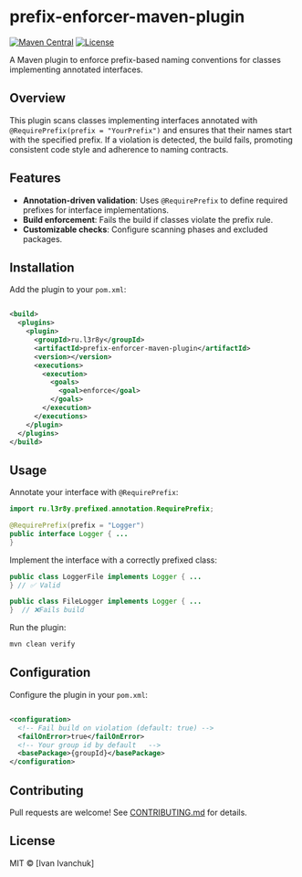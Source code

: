# prefix-enforcer-maven-plugin

[![Maven Central](https://img.shields.io/maven-central/v/ru.l3r8y/prefix-enforcer-maven-plugin)](https://central.sonatype.com/artifact/ru.l3r8y/prefix-enforcer-maven-plugin)
[![License](https://img.shields.io/badge/license-MIT-blue)](https://opensource.org/license/mit)

A Maven plugin to enforce prefix-based naming conventions for classes
implementing annotated interfaces.

## Overview

This plugin scans classes implementing interfaces annotated with
`@RequirePrefix(prefix = "YourPrefix")` and ensures that their names start with the
specified prefix. If a violation is detected, the build fails, promoting
consistent code style and adherence to naming contracts.

## Features

* **Annotation-driven validation**: Uses `@RequirePrefix` to define required
  prefixes for interface implementations.
* **Build enforcement**: Fails the build if classes violate the prefix rule.
* **Customizable checks**: Configure scanning phases and excluded packages.

## Installation

Add the plugin to your `pom.xml`:

```xml

<build>
  <plugins>
    <plugin>
      <groupId>ru.l3r8y</groupId>
      <artifactId>prefix-enforcer-maven-plugin</artifactId>
      <version></version>
      <executions>
        <execution>
          <goals>
            <goal>enforce</goal>
          </goals>
        </execution>
      </executions>
    </plugin>
  </plugins>
</build>
```

## Usage

Annotate your interface with `@RequirePrefix`:

```java
import ru.l3r8y.prefixed.annotation.RequirePrefix;

@RequirePrefix(prefix = "Logger")
public interface Logger { ...
}
```

Implement the interface with a correctly prefixed class:

```java
public class LoggerFile implements Logger { ...
} // ✅ Valid

public class FileLogger implements Logger { ...
}  // ❌Fails build
```

Run the plugin:

```bash
mvn clean verify
```

## Configuration

Configure the plugin in your `pom.xml`:

```xml

<configuration>
  <!-- Fail build on violation (default: true) -->
  <failOnError>true</failOnError>
  <!-- Your group id by default   -->
  <basePackage>{groupId}</basePackage>
</configuration>
```

## Contributing

Pull requests are welcome! See [CONTRIBUTING.md](CONTRIBUTING.md) for details.

## License

MIT © [Ivan Ivanchuk]
